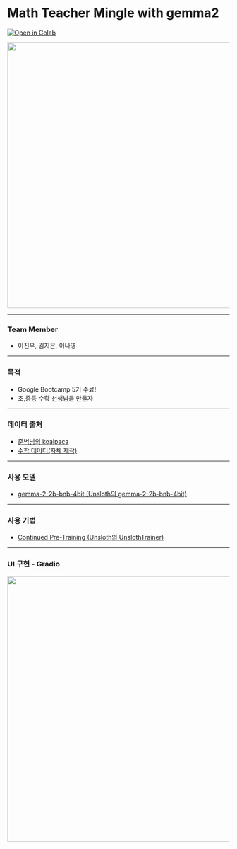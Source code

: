 # Math Teacher Mingle with gemma2
[![Open in Colab](https://colab.research.google.com/assets/colab-badge.svg)](https://colab.research.google.com/notebooks/gemma_sprint_notebook.ipynb)


<img src="https://huggingface.co/blog/assets/gemma2/thumbnail.jpg" width ="600" >



---
### Team Member
- 이진우, 김지은, 이나영
---
### 목적
- Google Bootcamp 5기 수료!
- 초,중등 수학 선생님을 만들자
---
### 데이터 출처
- [준범님의 koalpaca](https://huggingface.co/datasets/beomi/KoAlpaca-v1.1a) <br>
- [수학 데이터(자체 제작)](https://huggingface.co/datasets/Envy1025/mathdata)
---
### 사용 모델
- [gemma-2-2b-bnb-4bit (Unsloth의 gemma-2-2b-bnb-4bit)](https://huggingface.co/unsloth/gemma-2-2b-bnb-4bit)
---
### 사용 기법
- [Continued Pre-Training (Unsloth의 UnslothTrainer)](https://devocean.sk.com/blog/techBoardDetail.do?ID=166285&boardType=techBlog)
---
### UI 구현 - Gradio
[<img src ="https://github.com/user-attachments/assets/64ca578b-a4f0-4a4f-b876-bce21b5db1a6" width ="600">](https://chainlit.io/)
